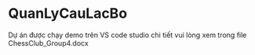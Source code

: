 # QuanLyCauLacBo
Dự án được chạy demo trên VS code studio chi tiết vui lòng xem trong file ChessClub_Group4.docx